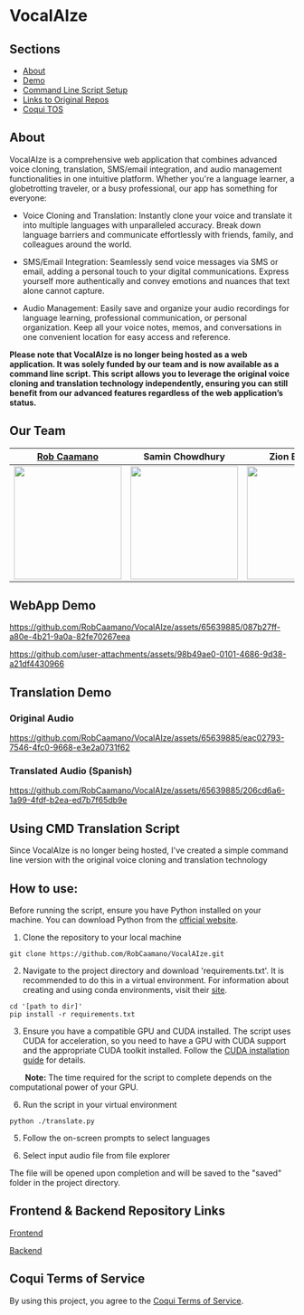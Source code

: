 # VocalAIze

## Sections

- [About](#about)
- [Demo](#demo)
- [Command Line Script Setup](#command-line-script-setup)
- [Links to Original Repos](#links)
- [Coqui TOS](#tos)

## About <a id="about"></a>

VocalAIze is a comprehensive web application that combines advanced voice cloning, translation, SMS/email integration, and audio management functionalities in one intuitive platform. Whether you're a language learner, a globetrotting traveler, or a busy professional, our app has something for everyone:

- Voice Cloning and Translation: Instantly clone your voice and translate it into multiple languages with unparalleled accuracy. Break down language barriers and communicate effortlessly with friends, family, and colleagues around the world.

- SMS/Email Integration: Seamlessly send voice messages via SMS or email, adding a personal touch to your digital communications. Express yourself more authentically and convey emotions and nuances that text alone cannot capture.

- Audio Management: Easily save and organize your audio recordings for language learning, professional communication, or personal organization. Keep all your voice notes, memos, and conversations in one convenient location for easy access and reference.

**Please note that VocalAIze is no longer being hosted as a web application. It was solely funded by our team and is now available as a command line script. This script allows you to leverage the original voice cloning and translation technology independently, ensuring you can still benefit from our advanced features regardless of the web application’s status.**

## Our Team

| [Rob Caamano](https://www.linkedin.com/in/robcaamano/) | Samin Chowdhury | Zion Bolognese | David Felix |
| -------- | ------- | ------- | ------- |
| <img src="https://github.com/user-attachments/assets/23f0d62d-b759-4f53-9382-e0fdc83c4db4" width="190" height="200" /></a> | <img src="https://github.com/user-attachments/assets/2f3d2bd9-9584-46be-8eea-6efce8f30bcb" width="190" height="200" /> | <img src="https://github.com/user-attachments/assets/cc363d48-c156-4c58-a692-26d52a617de5" width="200" height="200" /> | <img src="https://github.com/user-attachments/assets/a8543ac1-227c-440d-9264-a03ed4dd3bfd" width="190" height="200" /> |

## WebApp Demo <a id="demo"></a>

https://github.com/RobCaamano/VocalAIze/assets/65639885/087b27ff-a80e-4b21-9a0a-82fe70267eea

https://github.com/user-attachments/assets/98b49ae0-0101-4686-9d38-a21df4430966

## Translation Demo

### Original Audio
https://github.com/RobCaamano/VocalAIze/assets/65639885/eac02793-7546-4fc0-9668-e3e2a0731f62

### Translated Audio (Spanish)
https://github.com/RobCaamano/VocalAIze/assets/65639885/206cd6a6-1a99-4fdf-b2ea-ed7b7f65db9e

## Using CMD Translation Script <a id="command-line-script-setup"></a>

Since VocalAIze is no longer being hosted, I've created a simple command line version with the original voice cloning and translation technology

## How to use:

Before running the script, ensure you have Python installed on your machine. You can download Python from the [official website](https://www.python.org/downloads/). 

1. Clone the repository to your local machine

```
git clone https://github.com/RobCaamano/VocalAIze.git
```

2. Navigate to the project directory and download 'requirements.txt'. It is recommended to do this in a virtual environment. For information about creating and using conda environments, visit their [site](https://conda.io/projects/conda/en/latest/user-guide/tasks/manage-environments.html).

```
cd '[path to dir]'
pip install -r requirements.txt
```

3. Ensure you have a compatible GPU and CUDA installed. The script uses CUDA for acceleration, so you need to have a GPU with CUDA support and the appropriate CUDA toolkit installed. Follow the [CUDA installation guide](https://docs.nvidia.com/cuda/cuda-installation-guide-microsoft-windows/index.html) for details.

&nbsp;&nbsp;&nbsp;&nbsp;&nbsp;&nbsp;&nbsp;**Note:** The time required for the script to complete depends on the computational power of your GPU.

6. Run the script in your virtual environment

```
python ./translate.py
```

5. Follow the on-screen prompts to select languages

6. Select input audio file from file explorer

The file will be opened upon completion and will be saved to the "saved" folder in the project directory.

## Frontend & Backend Repository Links <a id="links"></a>

[Frontend](https://github.com/SaminChowdhury/vocalaize-frontend)

[Backend](https://github.com/SaminChowdhury/vocalaize-backend)

## Coqui Terms of Service <a id="tos"></a>
By using this project, you agree to the [Coqui Terms of Service](https://coqui.ai/cpml.txt).
